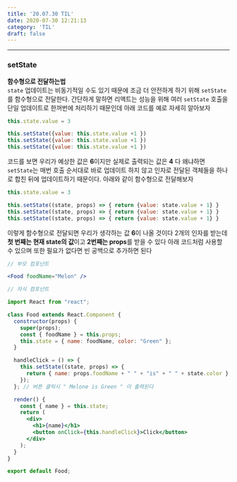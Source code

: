 ```yaml
---
title: '20.07.30 TIL'
date: 2020-07-30 12:21:13
category: 'TIL'
draft: false
---
```


***

### setState
**함수형으로 전달하는법**<br>
`state` 업데이트는 비동기적일 수도 있기 때문에 조금 더 안전하게 하기 위해 `setState`를 함수형으로 전달한다. 간단하게 말하면 리액트는 성능을 위해 여러 `setState` 호출을 단일 업데이트로 한꺼번에 처리하기 때문인데 아래 코드를 예로 자세히 알아보자

```jsx
this.state.value = 3

this.setState({value: this.state.value +1 })
this.setState({value: this.state.value +1 })
this.setState({value: this.state.value +1 })
```

코드를 보면 우리가 예상한 값은 **6**이지만 실제로 출력되는 값은 **4** 다 왜냐하면 `setState`는 매번 호출 순서대로 바로 업데이트 하지 않고 인자로 전달된 객체들을 하나로 합친 뒤에 업데이트하기 때문이다. 아래와 같이 함수형으로 전달해보자

```jsx
this.state.value = 3

this.setState((state, props) => { return {value: state.value + 1} }
this.setState((state, props) => { return {value: state.value + 1} }
this.setState((state, props) => { return {value: state.value + 1} }
```

이렇게 함수형으로 전달되면 우리가 생각하는 값 **6**이 나올 것이다 2개의 인자를 받는데 **첫 번째는 현재 state의 값**이고 **2번째는 props**를 받을 수 있다 아래 코드처럼 사용할 수 있으며 또한 필요가 없다면 빈 공백으로 추가하면 된다

```jsx
// 부모 컴포넌트

<Food foodName="Melon" />
```

```jsx
// 자식 컴포넌트

import React from "react";

class Food extends React.Component {
  constructor(props) {
    super(props);
    const { foodName } = this.props;
    this.state = { name: foodName, color: "Green" };
  }

  handleClick = () => {
    this.setState((state, props) => {
      return { name: props.foodName + " " + "is" + " " + state.color };
    });
  }; // 버튼 클릭시 " Melone is Green " 이 출력된다

  render() {
    const { name } = this.state;
    return (
      <div>
        <h1>{name}</h1>
        <button onClick={this.handleClick}>Click</button>
      </div>
    );
  }
}

export default Food;

```